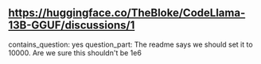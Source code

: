 ## https://huggingface.co/TheBloke/CodeLlama-13B-GGUF/discussions/1

contains_question: yes
question_part: The readme says we should set it to 10000. Are we sure this shouldn't be 1e6